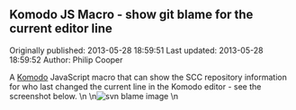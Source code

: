 ## Komodo JS Macro - show git blame for the current editor line

Originally published: 2013-05-28 18:59:51
Last updated: 2013-05-28 18:59:52
Author: Philip Cooper

A [Komodo](http://www.activestate.com/komodo) JavaScript macro that can show the SCC repository information for who last changed the current line in the Komodo editor - see the screenshot below.\n\n![svn blame image](http://community.activestate.com/files/images/svn_blame.png)\n